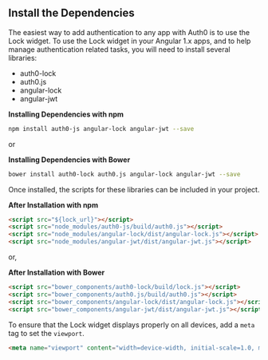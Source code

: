 ## Install the Dependencies

The easiest way to add authentication to any app with Auth0 is to use the Lock widget. To use the Lock widget in your Angular 1.x apps, and to help manage authentication related tasks, you will need to install several libraries:

* auth0-lock
* auth0.js
* angular-lock
* angular-jwt

**Installing Dependencies with npm**

```bash
npm install auth0-js angular-lock angular-jwt --save
```

or

**Installing Dependencies with Bower**

```bash
bower install auth0-lock auth0.js angular-lock angular-jwt --save
```

Once installed, the scripts for these libraries can be included in your project.

**After Installation with npm**

```html
<script src="${lock_url}"></script>
<script src="node_modules/auth0-js/build/auth0.js"></script>
<script src="node_modules/angular-lock/dist/angular-lock.js"></script>
<script src="node_modules/angular-jwt/dist/angular-jwt.js"></script>
```

or,

**After Installation with Bower**

```html
<script src="bower_components/auth0-lock/build/lock.js"></script>
<script src="bower_components/auth0.js/build/auth0.js"></script>
<script src="bower_components/angular-lock/dist/angular-lock.js"></script>
<script src="bower_components/angular-jwt/dist/angular-jwt.js"></script>
```

To ensure that the Lock widget displays properly on all devices, add a `meta` tag to set the `viewport`.

```html
<meta name="viewport" content="width=device-width, initial-scale=1.0, maximum-scale=1.0, user-scalable=no" />
```
